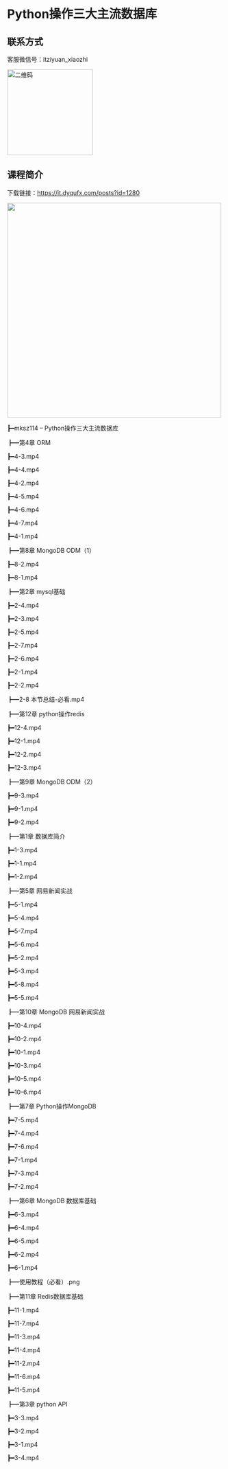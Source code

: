 # Python操作三大主流数据库

## 联系方式

客服微信号：itziyuan_xiaozhi

<img src="https://ziyuanyun.oss-cn-guangzhou.aliyuncs.com/common/20240614073449/666b82192834a.jpg" width="200" height="200" alt="二维码">

## 课程简介

下载链接：https://it.dyqufx.com/posts?id=1280

<img src="https://ziyuanyun.oss-cn-guangzhou.aliyuncs.com/yun/20240515153654/664466167e032.jpg" width="500" alt="">

  ┣━mksz114 &#8211; Python操作三大主流数据库

 ┣━第4章 ORM

 ┣━4-3.mp4

 ┣━4-4.mp4

 ┣━4-2.mp4

 ┣━4-5.mp4

 ┣━4-6.mp4

 ┣━4-7.mp4

 ┣━4-1.mp4

 ┣━第8章 MongoDB ODM（1）

 ┣━8-2.mp4

 ┣━8-1.mp4

 ┣━第2章 mysql基础

 ┣━2-4.mp4

 ┣━2-3.mp4

 ┣━2-5.mp4

 ┣━2-7.mp4

 ┣━2-6.mp4

 ┣━2-1.mp4

 ┣━2-2.mp4

 ┣━2-8 本节总结-必看.mp4

 ┣━第12章 python操作redis

 ┣━12-4.mp4

 ┣━12-1.mp4

 ┣━12-2.mp4

 ┣━12-3.mp4

 ┣━第9章 MongoDB ODM（2）

 ┣━9-3.mp4

 ┣━9-1.mp4

 ┣━9-2.mp4

 ┣━第1章 数据库简介

 ┣━1-3.mp4

 ┣━1-1.mp4

 ┣━1-2.mp4

 ┣━第5章 网易新闻实战

 ┣━5-1.mp4

 ┣━5-4.mp4

 ┣━5-7.mp4

 ┣━5-6.mp4

 ┣━5-2.mp4

 ┣━5-3.mp4

 ┣━5-8.mp4

 ┣━5-5.mp4

 ┣━第10章 MongoDB 网易新闻实战

 ┣━10-4.mp4

 ┣━10-2.mp4

 ┣━10-1.mp4

 ┣━10-3.mp4

 ┣━10-5.mp4

 ┣━10-6.mp4

 ┣━第7章 Python操作MongoDB

 ┣━7-5.mp4

 ┣━7-4.mp4

 ┣━7-6.mp4

 ┣━7-1.mp4

 ┣━7-3.mp4

 ┣━7-2.mp4

 ┣━第6章 MongoDB 数据库基础

 ┣━6-3.mp4

 ┣━6-4.mp4

 ┣━6-5.mp4

 ┣━6-2.mp4

 ┣━6-1.mp4

 ┣━使用教程（必看）.png

 ┣━第11章 Redis数据库基础

 ┣━11-1.mp4

 ┣━11-7.mp4

 ┣━11-3.mp4

 ┣━11-4.mp4

 ┣━11-2.mp4

 ┣━11-6.mp4

 ┣━11-5.mp4

 ┣━第3章 python API

 ┣━3-3.mp4

 ┣━3-2.mp4

 ┣━3-1.mp4

 ┣━3-4.mp4

  
